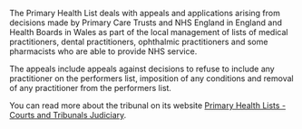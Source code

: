 The Primary Health List deals with appeals and applications arising from decisions made by Primary Care Trusts and NHS England in England and Health Boards in Wales as part of the local management of lists of medical practitioners, dental practitioners, ophthalmic practitioners and some pharmacists who are able to provide NHS service.

The appeals include appeals against decisions to refuse to include any practitioner on the performers list, imposition of any conditions and removal of any practitioner from the performers list.

You can read more about the tribunal on its website [Primary Health Lists - Courts and Tribunals Judiciary](https://www.judiciary.uk/courts-and-tribunals/tribunals/first-tier-tribunal/health-education-and-social-care-chamber/special-educational-needs-and-disability-care-standards-and-primary-health-lists-send/primary-health-lists/).
